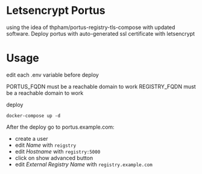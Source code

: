 
# Letsencrypt Portus

using the idea of thpham/portus-registry-tls-compose with updated software.
Deploy portus with auto-generated ssl certificate with letsencrypt

# Usage

edit each .env variable before deploy

PORTUS_FQDN must be a reachable domain to work
REGISTRY_FQDN must be a reachable domain to work

deploy

```
docker-compose up -d
```

After the deploy go to portus.example.com:
- create a user
- edit _Name_ with `reigstry`
- edit _Hostname_ with `registry:5000`
- click on show advanced button
- edit _External Registry Name_ with `registry.example.com`
